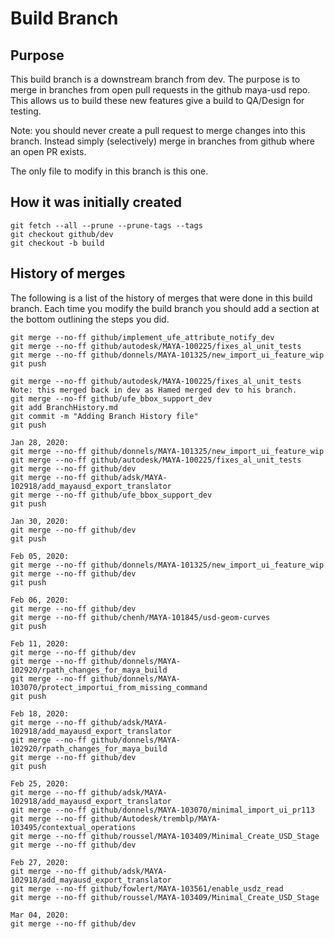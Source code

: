 # Build Branch

## Purpose

This build branch is a downstream branch from dev. The purpose is to merge in branches from open pull requests in the github maya-usd repo. This allows us to build these new features give a build to QA/Design for testing.

Note: you should never create a pull request to merge changes into this branch. Instead simply (selectively) merge in branches from github where an open PR exists.

The only file to modify in this branch is this one.

## How it was initially created

```
git fetch --all --prune --prune-tags --tags
git checkout github/dev
git checkout -b build
```

## History of merges

The following is a list of the history of merges that were done in this build branch. Each time you modify the build branch you should add a section at the bottom outlining
the steps you did. 

```
git merge --no-ff github/implement_ufe_attribute_notify_dev
git merge --no-ff github/autodesk/MAYA-100225/fixes_al_unit_tests
git merge --no-ff github/donnels/MAYA-101325/new_import_ui_feature_wip
git push
```

```
git merge --no-ff github/autodesk/MAYA-100225/fixes_al_unit_tests
Note: this merged back in dev as Hamed merged dev to his branch.
git merge --no-ff github/ufe_bbox_support_dev
git add BranchHistory.md
git commit -m "Adding Branch History file"
git push
```

```
Jan 28, 2020:
git merge --no-ff github/donnels/MAYA-101325/new_import_ui_feature_wip
git merge --no-ff github/autodesk/MAYA-100225/fixes_al_unit_tests
git merge --no-ff github/dev
git merge --no-ff github/adsk/MAYA-102918/add_mayausd_export_translator
git merge --no-ff github/ufe_bbox_support_dev
git push
```

```
Jan 30, 2020:
git merge --no-ff github/dev
git push
```

```
Feb 05, 2020:
git merge --no-ff github/donnels/MAYA-101325/new_import_ui_feature_wip
git merge --no-ff github/dev
git push
```

```
Feb 06, 2020:
git merge --no-ff github/dev
git merge --no-ff github/chenh/MAYA-101845/usd-geom-curves
git push
```

```
Feb 11, 2020:
git merge --no-ff github/dev
git merge --no-ff github/donnels/MAYA-102920/rpath_changes_for_maya_build
git merge --no-ff github/donnels/MAYA-103070/protect_importui_from_missing_command
git push
```

```
Feb 18, 2020:
git merge --no-ff github/adsk/MAYA-102918/add_mayausd_export_translator
git merge --no-ff github/donnels/MAYA-102920/rpath_changes_for_maya_build
git merge --no-ff github/dev
git push
```

```
Feb 25, 2020:
git merge --no-ff github/adsk/MAYA-102918/add_mayausd_export_translator
git merge --no-ff github/donnels/MAYA-103070/minimal_import_ui_pr113
git merge --no-ff github/Autodesk/tremblp/MAYA-103495/contextual_operations
git merge --no-ff github/roussel/MAYA-103409/Minimal_Create_USD_Stage
git merge --no-ff github/dev
```

```
Feb 27, 2020:
git merge --no-ff github/adsk/MAYA-102918/add_mayausd_export_translator
git merge --no-ff github/fowlert/MAYA-103561/enable_usdz_read
git merge --no-ff github/roussel/MAYA-103409/Minimal_Create_USD_Stage
```

```
Mar 04, 2020:
git merge --no-ff github/dev
```
